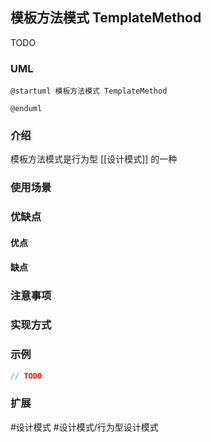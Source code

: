 ## 模板方法模式 TemplateMethod
TODO
### UML
```plantuml
@startuml 模板方法模式 TemplateMethod

@enduml
```

### 介绍
模板方法模式是行为型 [[设计模式]] 的一种

### 使用场景


### 优缺点
#### 优点


#### 缺点


### 注意事项


### 实现方式


### 示例
```java
// TODO
```

### 扩展


#设计模式 #设计模式/行为型设计模式 